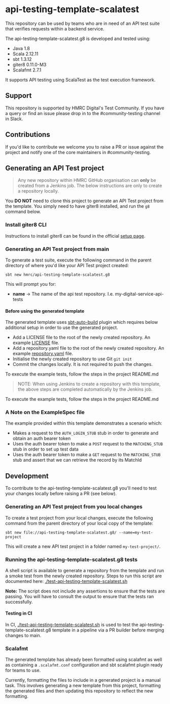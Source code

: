 
# api-testing-template-scalatest

This repository can be used by teams who are in need of an API test suite that verifies requests within a backend service. 

The api-testing-template-scalatest.g8 is developed and tested using:
* Java 1.8
* Scala 2.12.11
* sbt 1.3.12
* giter8 0.11.0-M3
* Scalafmt 2.7.1

It supports API testing using ScalaTest as the test execution framework.

## Support
This repository is supported by HMRC Digital's Test Community.  If you have a query or find an issue please drop in to the #community-testing channel in Slack.

## Contributions
If you'd like to contribute we welcome you to raise a PR or issue against the project and notify one of the core maintainers in #community-testing.

## Generating an API Test project
> Any new repository within HMRC GitHub organisation can **only** be created from a Jenkins job.
> The below instructions are only to create a repository locally.

You **DO NOT** need to clone this project to generate an API Test project from the template. You simply need to have
giter8 installed, and run the `g8` command below.

### Install giter8 CLI 
Instructions to install giter8 can be found in the official [setup page](http://www.foundweekends.org/giter8/setup.html).

### Generating an API Test project from main
To generate a test suite, execute the following command in the parent directory of where you'd like your API Test project created:
    
    sbt new hmrc/api-testing-template-scalatest.g8

This will prompt you for:
- **name** -> The name of the api test repository.  I.e. my-digital-service-api-tests

#### Before using the generated template
The generated template uses [sbt-auto-build](https://github.com/hmrc/sbt-auto-build) plugin which requires below additional setup in order to use the generated project.
* Add a LICENSE file to the root of the newly created repository. An example [LICENSE](https://raw.githubusercontent.com/hmrc/api-testing-template-scalatest.g8/main/LICENSE) file.
* Add a repository.yaml file to the root of the newly created repository. An example [repository.yaml](https://raw.githubusercontent.com/hmrc/api-testing-template-scalatest.g8/main/repository.yaml) file.
* Initialise the newly created repository to use Git `git init`
* Commit the changes locally. It is not required to push the changes.

To execute the example tests, follow the steps in the project README.md

> NOTE: When using Jenkins to create a repository with this template, the above steps are completed automatically by the Jenkins job.

To execute the example tests, follow the steps in the project README.md

### A Note on the ExampleSpec file
The example provided within this template demonstrates a scenario which:
* Makes a request to the `AUTH_LOGIN_STUB` stub in order to generate and obtain an auth bearer token
* Uses the auth bearer token to make a `POST` request to the `MATCHING_STUB` stub in order to set up test data
* Uses the auth bearer token to make a `GET` request to the `MATCHING_STUB` stub and assert that we can retrieve the record by its MatchId

## Development
To contribute to the api-testing-template-scalatest.g8 you'll need to test your changes locally before raising a PR (see below).

### Generating an API Test project from you local changes
To create a test project from your local changes, execute the following command from the parent directory of your local copy of the template:

    sbt new file://api-testing-template-scalatest.g8/ --name=my-test-project

This will create a new API test project in a folder named `my-test-project/`.  
 
### Running the api-testing-template-scalatest.g8 tests
A shell script is available to generate a repository from the template and run a smoke test 
from the newly created repository. Steps to run this script are documented here:
[./test-api-testing-template-scalatest.sh](test-api-testing-template-scalatest.sh)

**Note:** The script does not include any assertions to ensure that the tests are passing. You will have to consult the 
output to ensure that the tests ran successfully.

#### Testing in CI
In CI, [./test-api-testing-template-scalatest.sh](test-api-testing-template-scalatest.sh) is used to test the 
api-testing-template-scalatest.g8 template in a pipeline via a PR builder before merging changes to main. 


### Scalafmt
The generated template has already been formatted using scalafmt as well as containing a `.scalafmt.conf` configuration and sbt scalafmt plugin ready for teams to use. 

Currently, formatting the files to include in a generated project is a manual task. This involves generating a new template from this project, formatting the generated files and then updating this repository to reflect the new formatting.